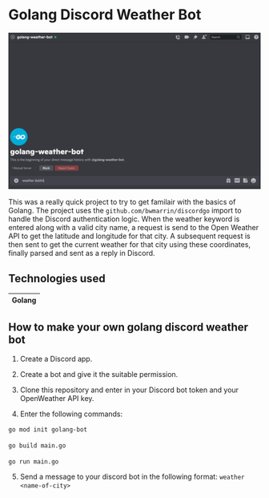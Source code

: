 # Golang Discord Weather Bot

![golang discord bot](assets/go-bot.gif)

This was a really quick project to try to get familair with the basics of Golang. The project uses the `github.com/bwmarrin/discordgo` import to handle the Discord authentication logic. When the weather keyword is entered along with a valid city name, a request is send to the Open Weather API to get the latitude and longitude for that city. A subsequent request is then sent to get the current weather for that city using these coordinates, finally parsed and sent as a reply in Discord.

## Technologies used

| Golang |
| ------ |

## How to make your own golang discord weather bot

1. Create a Discord app.

2. Create a bot and give it the suitable permission.

3. Clone this repository and enter in your Discord bot token and your OpenWeather API key.

4. Enter the following commands:

```
go mod init golang-bot

go build main.go

go run main.go
```

5. Send a message to your discord bot in the following format: `weather <name-of-city>`
